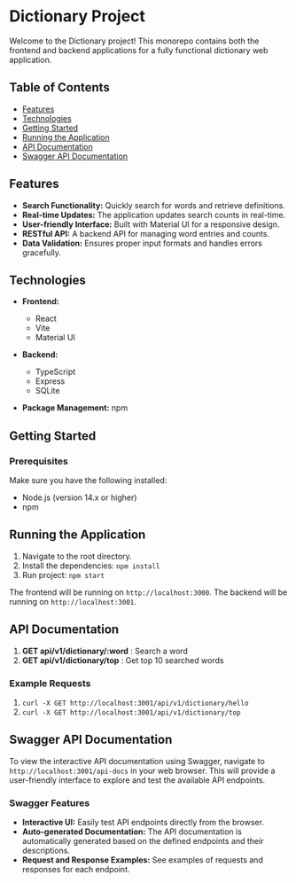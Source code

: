 # Dictionary Project

Welcome to the Dictionary project! This monorepo contains both the frontend and backend applications for a fully functional dictionary web application.

## Table of Contents

- [Features](#features)
- [Technologies](#technologies)
- [Getting Started](#getting-started)
- [Running the Application](#running-the-application)
- [API Documentation](#api-documentation)
- [Swagger API Documentation](#swagger-api-documentation)

## Features

- **Search Functionality:** Quickly search for words and retrieve definitions.
- **Real-time Updates:** The application updates search counts in real-time.
- **User-friendly Interface:** Built with Material UI for a responsive design.
- **RESTful API:** A backend API for managing word entries and counts.
- **Data Validation:** Ensures proper input formats and handles errors gracefully.

## Technologies

- **Frontend:** 
  - React
  - Vite
  - Material UI

- **Backend:** 
  - TypeScript
  - Express
  - SQLite

- **Package Management:** npm

## Getting Started

### Prerequisites

Make sure you have the following installed:

- Node.js (version 14.x or higher)
- npm

## Running the Application
1. Navigate to the root directory.
2. Install the dependencies: `npm install`
3. Run project: `npm start`

The frontend will be running on `http://localhost:3000`.
The backend will be running on `http://localhost:3001`.

## API Documentation
1. **GET api/v1/dictionary/:word** : Search a word
2. **GET api/v1/dictionary/top** : Get top 10 searched words

### Example Requests
1. `curl -X GET http://localhost:3001/api/v1/dictionary/hello`
2. `curl -X GET http://localhost:3001/api/v1/dictionary/top`

## Swagger API Documentation

To view the interactive API documentation using Swagger, navigate to `http://localhost:3001/api-docs` in your web browser. This will provide a user-friendly interface to explore and test the available API endpoints.

### Swagger Features
- **Interactive UI:** Easily test API endpoints directly from the browser.
- **Auto-generated Documentation:** The API documentation is automatically generated based on the defined endpoints and their descriptions.
- **Request and Response Examples:** See examples of requests and responses for each endpoint.
